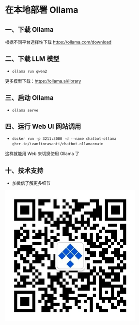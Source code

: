 # 在本地部署 Ollama

## 一、下载 Ollama
根据不同平台选择性下载 https://ollama.com/download

## 二、下载 LLM 模型
- `ollama run qwen2`

更多模型下载：https://ollama.ai/library

## 三、启动 Ollama
- `ollama serve`

## 四、运行 Web UI 网站调用
- `docker run -p 3211:3000 -d --name chatbot-ollama ghcr.io/ivanfioravanti/chatbot-ollama:main`

这样就能用 Web 来切换使用 Ollama 了


## 十、技术支持
- 加微信了解更多细节

![关注公众号](./images/official_qrcode.webp)
